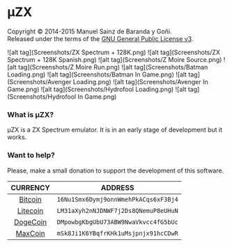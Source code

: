 # μZX
Copyright © 2014-2015 Manuel Sainz de Baranda y Goñi.  
Released under the terms of the [GNU General Public License v3](http://www.gnu.org/copyleft/gpl.html).

![alt tag](Screenshots/ZX Spectrum + 128K.png)
![alt tag](Screenshots/ZX Spectrum + 128K Spanish.png)
![alt tag](Screenshots/Z Moire Source.png)
![alt tag](Screenshots/Z Moire Run.png)
![alt tag](Screenshots/Batman Loading.png)
![alt tag](Screenshots/Batman In Game.png)
![alt tag](Screenshots/Avenger Loading.png)
![alt tag](Screenshots/Avenger In Game.png)
![alt tag](Screenshots/Hydrofool Loading.png)
![alt tag](Screenshots/Hydrofool In Game.png)
### What is μZX?
μZX is a ZX Spectrum emulator. It is in an early stage of development but it works.

### Want to help?
Please, make a small donation to support the development of this software.

CURRENCY|ADDRESS
:---:|:---:
[Bitcoin](https://bitcoin.org)|`16Nu1Smx6Dymj9onnWmehPkACqs6xF3Bj4`
[Litecoin](https://litecoin.org)|`LM31aXyh2nNJDNWF7j2Ds8QNemuP8eUHuN`
[DogeCoin](http://dogecoin.com)|`DMpowbgKbgUbU73ABW9NwaVkvcc4fG5bUc`
[MaxCoin](http://www.maxcoin.co.uk)|`mSk8Ji1K6YBqfrKHk1uMsjpnjx91hcCDwR`
